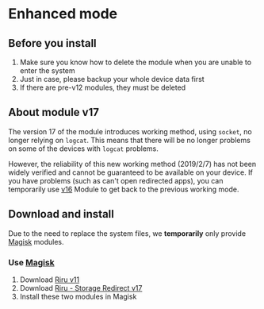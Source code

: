 # Enhanced mode

## Before you install

1. Make sure you know how to delete the module when you are unable to enter the system
2. Just in case, please backup your whole device data first
3. If there are pre-v12 modules, they must be deleted

## About module v17 

The version 17 of the module introduces working method, using `socket`, no longer relying on `logcat`. This means that there will be no longer problems on some of the devices with `logcat` problems.

However, the reliability of this new working method (2019/2/7) has not been widely verified and cannot be guaranteed to be available on your device. If you have problems (such as can't open redirected apps), you can temporarily use [v16](https://github.com/RikkaApps/StorageRedirect-assets/releases/download/assets/magisk-riru-storage-redirect-arm-arm64-v16.zip) Module to get back to the previous working mode.

## Download and install

Due to the need to replace the system files, we **temporarily** only provide [Magisk](https://forum.xda-developers.com/apps/magisk/official-magisk-v7-universal-systemless-t3473445) modules.

### Use [Magisk](https://forum.xda-developers.com/apps/magisk/official-magisk-v7-universal-systemless-t3473445)

1. Download [Riru v11](https://github.com/RikkaApps/Riru/releases/download/v11/magisk-riru-core-v11.zip)
2. Download [Riru - Storage Redirect v17](https://github.com/RikkaApps/StorageRedirect-assets/releases/download/assets/magisk-riru-storage-redirect-v17.zip)
3. Install these two modules in Magisk